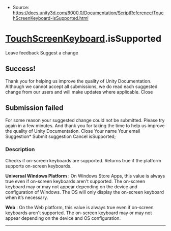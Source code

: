 * Source: https://docs.unity3d.com/6000.0/Documentation/ScriptReference/TouchScreenKeyboard-isSupported.html

#  [TouchScreenKeyboard](https://docs.unity3d.com/6000.0/Documentation/ScriptReference/TouchScreenKeyboard.html).isSupported
Leave feedback
Suggest a change
## Success!
Thank you for helping us improve the quality of Unity Documentation. Although we cannot accept all submissions, we do read each suggested change from our users and will make updates where applicable.
Close
## Submission failed
For some reason your suggested change could not be submitted. Please <a>try again</a> in a few minutes. And thank you for taking the time to help us improve the quality of Unity Documentation.
Close
Your name Your email Suggestion* Submit suggestion
Cancel
isSupported; 
### Description
Checks if on-screen keyboards are supported.
Returns true if the platform supports on-screen keyboards.  
  
**Universal Windows Platform** : On Windows Store Apps, this value is always true even if on-screen keyboards aren't supported. The on-screen keyboard may or may not appear depending on the device and configuration of Windows. The OS will only display the on-screen keyboard when it’s necessary.  
  
**Web** : On the Web platform, this value is always true even if on-screen keyboards aren't supported. The on-screen keyboard may or may not appear depending on the device and OS configuration.
* * *
